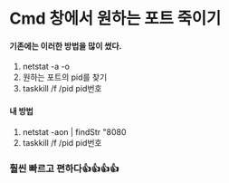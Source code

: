 # Cmd 창에서 원하는 포트 죽이기
#### 기존에는 이러한 방법을 많이 썼다.
1. netstat -a -o
2. 원하는 포트의 pid를 찾기
3. taskkill /f /pid pid번호
#### 내 방법
1. netstat -aon | findStr "8080
2. taskkill /f /pid pid번호   

### 훨씬 빠르고 편하다👍👍👍👍

